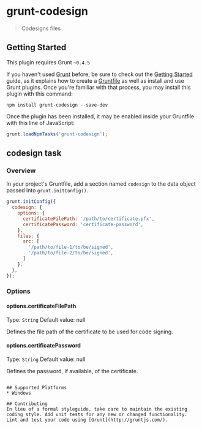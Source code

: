 # grunt-codesign

> Codesigns files

## Getting Started
This plugin requires Grunt `~0.4.5`

If you haven't used [Grunt](http://gruntjs.com/) before, be sure to check out the [Getting Started](http://gruntjs.com/getting-started) guide, as it explains how to create a [Gruntfile](http://gruntjs.com/sample-gruntfile) as well as install and use Grunt plugins. Once you're familiar with that process, you may install this plugin with this command:

```shell
npm install grunt-codesign --save-dev
```

Once the plugin has been installed, it may be enabled inside your Gruntfile with this line of JavaScript:

```js
grunt.loadNpmTasks('grunt-codesign');
```

## codesign task

### Overview
In your project's Gruntfile, add a section named `codesign` to the data object passed into `grunt.initConfig()`.

```js
grunt.initConfig({
  codesign: {
    options: {
      certificateFilePath: '/path/to/certificate.pfx',
      certificatePassword: 'certificate-password',
    },
    files: {
      src: [
        '/path/to/file-1/to/be/signed',
        '/path/to/file-2/to/be/signed',
      ]
    },
  },
});
```

### Options

#### options.certificateFilePath
Type: `String`
Default value: null

Defines the file path of the certificate to be used for code signing.

#### options.certificatePassword
Type: `String`
Default value: null

Defines the password, if available, of the certificate.
```

## Supported Platforms
* Windows

## Contributing
In lieu of a formal styleguide, take care to maintain the existing coding style. Add unit tests for any new or changed functionality. Lint and test your code using [Grunt](http://gruntjs.com/).
